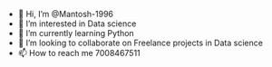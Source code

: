 - 👋 Hi, I’m @Mantosh-1996
- 👀 I’m interested in Data science
- 🌱 I’m currently learning Python
- 💞️ I’m looking to collaborate on Freelance projects in Data science
- 📫 How to reach me 7008467511

<!---
Mantosh-1996/Mantosh-1996 is a ✨ special ✨ repository because its `README.md` (this file) appears on your GitHub profile.
You can click the Preview link to take a look at your changes.
--->
